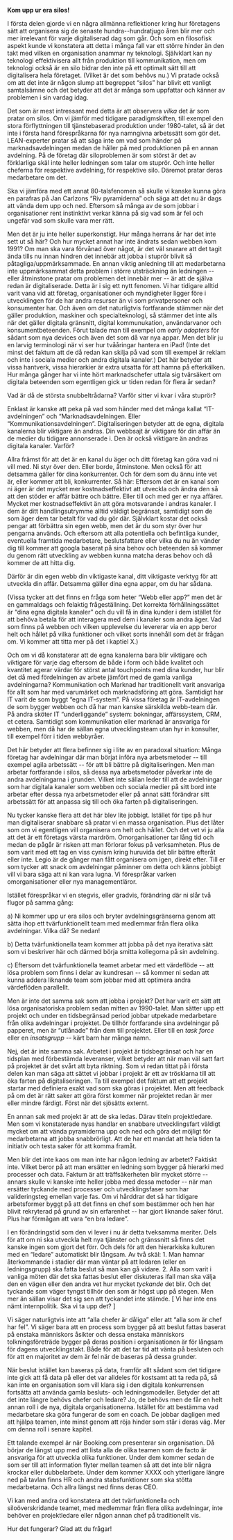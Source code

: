 **Kom upp ur era silos!**

I första delen gjorde vi en några allmänna reflektioner kring hur företagens sätt att organisera sig de senaste hundra--hundratjugo åren blir mer och mer irrelevant för varje digitaliserad dag som går. Och som en filosofisk aspekt kunde vi konstatera att detta i många fall var ett större hinder än den takt med vilken en organisation anammar ny teknologi. Självklart kan ny teknologi effektivisera allt från produktion till kommunikation, men om teknologi också är en silo bidrar den inte på ett optimalt sätt till att digitalisera hela företaget. (Vilket är det som behövs nu.) Vi pratade också om att det inte är någon slump att begreppet “silos” har blivit ett vanligt samtalsämne och det betyder att det är många som uppfattar och känner av problemen i sin vardag idag. 

Det som är mest intressant med detta är att observera *vilka* det är som pratar om silos. Om vi jämför med tidigare paradigmskiften, till exempel den stora förflyttningen till tjänstebaserad produktion under 1980-talet, så är det inte i första hand förespråkarna för nya namngivna arbetssätt som gör det. LEAN-experter pratar så att säga inte om vad som händer på marknadsavdelningen medan de håller på med produktionen på en annan avdelning. På de företag där siloproblemen är som störst är det av förklarliga skäl inte heller ledningen som talar om stuprör. Och inte heller cheferna för respektive avdelning, för respektive silo. Däremot pratar deras medarbetare om det. 

Ska vi jämföra med ett annat 80-talsfenomen så skulle vi kanske kunna göra en parafras på Jan Carlzons “Riv pyramiderna” och säga att det nu är dags att vända dem upp och ned. Eftersom så många av de som jobbar i organisationer rent instinktivt verkar känna på sig vad som är fel och ungefär vad som skulle vara mer rätt. 

Men det är ju inte heller superkonstigt. Hur många herrans år har det inte sett ut så här? Och hur mycket annat har inte ändrats sedan webben kom 1991? Om man ska vara förvånad över något, är det väl snarare att det tagit ända tills nu innan hindren det innebär att jobba i stuprör blivit så påtagliga/uppmärksammade. En annan viktig anledning till att medarbetarna inte uppmärksammat detta problem i större utsträckning än ledningen -- eller åtminstone pratar om problemen det innebär mer -- är att de själva redan är digitaliserade. Detta är i sig ett nytt fenomen. Vi har tidigare alltid varit vana vid att företag, organisationer och myndigheter ligger före i utvecklingen för de har andra resurser än vi som privatpersoner och konsumenter har. Och även om det naturligtvis fortfarande stämmer när det gäller produktion, maskiner och specialteknologi, så stämmer det inte alls när det gäller digitala gränsnitt, digital kommunukation, användarvanor och konsumentbeteenden. Förut talade man till exempel om *early adopters* för sådant som nya devices och även det som då var nya appar. Men det blir ju en larvig terminologi när vi ser hur tvååringar hantera en iPad! (Inte det minst det faktum att de då redan kan skilja på vad som till exempel är reklam och inte i sociala medier och andra digitala kanaler.) Det här betyder att vissa hantverk, vissa hierarkier är extra utsatta för att hamna på efterkälken. Hur många gånger har vi inte hört marknadschefer uttala sig tvärsäkert om digitala beteenden som egentligen gick ur tiden redan för flera år sedan? 

Vad är då de största snubbeltrådarna? Varför sitter vi kvar i våra stuprör? 

Enklast är kanske att peka på vad som händer med det många kallat “IT-avdelningen” och “Marknadsavdelningen. Eller “Kommunikationsavdelningen”. Digitaliseringen betyder att de egna, digitala kanalerna blir viktigare än andras. Din webbsajt är viktigare för din affär än de medier du tidigare annonserade i. Den är också viktigare än andras digitala kanaler. Varför? 

Allra främst för att det är en kanal du äger och ditt företag kan göra vad ni vill med. Ni styr över den. Eller borde, åtminstone. Men också för att detsamma gäller för dina konkurrenter. Och för dem som du ännu inte vet är, eller kommer att bli, konkurrenter. Så här: Eftersom det är en kanal som ni äger är det mycket mer kostnadseffektivt att utveckla och ändra den så att den stöder er affär bättre och bättre. Eller till och med ger er nya affärer. Mycket mer kostnadseffektivt än att göra motsvarande i andras kanaler. I dem är ditt handlingsutrymme alltid väldigt begränsat, samtidigt som de som äger dem tar betalt för vad du gör där. Självklart kostar det också pengar att förbättra sin egen webb, men det är du som styr över hur pengarna används. Och eftersom att alla potentiella och befintliga kunder, eventuella framtida medarbetare, beslutsfattare eller vilka du nu än vänder dig till kommer att googla baserat på sina behov och beteenden så kommer du genom rätt utveckling av webben kunna matcha deras behov och då kommer de att hitta dig. 

Därför är din egen webb din viktigaste kanal, ditt viktigaste verktyg för att utveckla din affär. Detsamma gäller dina egna appar, om du har sådana. 

(Vissa tycker att det finns en fråga som heter “Webb eller app?” men det är en gammaldags och felaktig frågeställning. Det korrekta förhållningssättet är “dina egna digitala kanaler” och du vill få in dina kunder i dem istället för att behöva betala för att interagera med dem i kanaler som andra äger. Vad som finns på webben och vilken upplevelse du levererar via en app beror helt och hållet på vilka funktioner och vilket sorts innehåll som det är frågan om. Vi kommer att titta mer på det i kaptiel X.) 

Och om vi då konstaterar att de egna kanalerna bara blir viktigare och viktigare för varje dag eftersom de både i form och både kvalitet och kvantitet agerar värdar för störst antal touchpoints med dina kunder, hur blir det då med fördelningen av arbete jämfört med de gamla vanliga avdelningarna? Kommunikation och Marknad har traditionellt varit ansvariga för allt som har med varumärket och marknadsföring att göra. Samtidigt har IT varit de som byggt “egna IT-system”. På vissa företag är IT-avdelningen de som bygger webben och då har man kanske särskilda webb-team där. På andra sköter IT “underliggande” system: bokningar, affärssystem, CRM, et cetera. Samtidigt som kommunikation eller marknad är ansvariga för webben, men då har de sällan egna utvecklingsteam utan hyr in konsulter, till exempel förr i tiden webbyråer. 

Det här betyder att flera befinner sig i lite av en paradoxal situation: Många företag har avdelningar där man börjat införa nya arbetsmetoder -- till exempel agila arbetssätt -- för att bli bättre på digitaliseringen. Men man arbetar fortfarande i silos, så dessa nya arbetsmetoder påverkar inte de andra avdelningarna i grunden. Vilket inte sällan leder till att de avdelningar som har digitala kanaler som webben och sociala medier på sitt bord inte arbetar efter dessa nya arbetsmetoder eller på annat sätt förändrar sitt arbetssätt för att anpassa sig till och öka farten på digitaliseringen. 

Nu tycker kanske flera att det här blev lite jobbigt. Istället för tips på hur man digitaliserar snabbare så pratar vi en massa organisation. Plus det låter som om vi egentligen vill organisera om helt och hållet. Och det vet vi ju alla att det är ett företags värsta mardröm. Omorganisationer tar lång tid och medan de pågår är risken att man förlorar fokus på verksamheten. Plus de som varit med ett tag en viss cynism kring huruvida det blir bättre efteråt eller inte. Legio är de gånger man fått organisera om igen, direkt efter. Till er som tycker att snack om avdelningar påminner om detta och känns jobbigt vill vi bara säga att ni kan vara lugna. Vi förespråkar varken omorganisationer eller nya managementläror. 

Istället förespråkar vi en stegvis, eller gradvis, förändring där ni slår två flugor på samma gång: 

a) Ni kommer upp ur era silos och bryter avdelningsgränserna genom att sätta ihop ett tvärfunktionellt team med medlemmar från flera olika avdelningar. Vilka då? Se nedan!

b) Detta tvärfunktionella team kommer att jobba på det nya iterativa sätt som vi beskriver här och därmed börja smitta kollegorna på sin avdelning. 

c) Eftersom det tvärfunktionella teamet arbetar med ett värdeflöde -- att lösa problem som finns i delar av kundresan -- så kommer ni sedan att kunna addera liknande team som jobbar med att optimera andra värdeflöden parallellt. 

Men är inte det samma sak som att jobba i projekt? Det har varit ett sätt att lösa organisatoriska problem sedan mitten av 1990-talet. Man sätter upp ett projekt och under en tidsbegränsad period jobbar utpekade medarbetare från olika avdelningar i projektet. De tillhör fortfarande sina avdelningar på papperet, men är “utlånade” från dem till projektet. Eller till en *task force* eller en *insatsgrupp* -- kärt barn har många namn. 

Nej, det är inte samma sak. Arbetet i projekt är tidsbegränsat och har en tidsplan med förbestämda leveranser, vilket betyder att när man väl satt fart på projektet är det svårt att byta riktning. Som vi redan tittat på i första delen kan man säga att sättet vi jobbar i projekt är ett av trösklarna till att öka farten på digitaliseringen. Ta till exempel det faktum att ett projekt startar med definiera exakt vad som ska göras i projektet. Men att feedback på om det är rätt saker att göra först kommer när projektet redan är mer eller mindre färdigt. Först när det sjösätts externt. 

En annan sak med projekt är att de ska ledas. Därav titeln projektledare. Men som vi konstaterade nyss handlar en snabbare utvecklingsfart väldigt mycket om att vända pyramiderna upp och ned och göra det möjligt för medarbetarna att jobba snabbrörligt. Att de har ett mandat att hela tiden ta initiativ och testa saker för att komma framåt. 

Men blir det inte kaos om man inte har någon ledning av arbetet? Faktiskt inte. Vilket beror på att man ersätter en ledning som bygger på hierarki med processer och data. Faktum är att träffsäkerheten blir mycket större -- annars skulle vi kanske inte heller jobba med dessa metoder -- när man ersätter tyckande med processer och utvecklingsfaser som har valideringsteg emellan varje fas. Om vi hårddrar det så har tidigare arbetsformer byggt på att det finns en chef som bestämmer och hen har blivit rekryterad på grund av sin erfarenhet -- har gjort liknande saker förut. Plus har förmågan att vara “en bra ledare”. 

I en förändringstid som den vi lever i nu är detta tveksamma meriter. Dels för att om ni ska utveckla helt nya tjänster och gränssnitt så finns det kanske ingen som gjort det förr. Och dels för att den hierarkiska kulturen med en “ledare” automatiskt blir långsam. Av två skäl: 1. Man hamnar återkommande i stadier där man väntar på att ledaren (eller en ledningsgrupp) ska fatta beslut så man kan gå vidare. 2. Alla som varit i vanliga möten där det ska fattas beslut eller diskuteras ifall man ska välja den en vägen eller den andra vet hur mycket *tyckande* det blir. Och det tyckande som väger tyngst tillhör den som är högst upp på stegen. Men mer än sällan visar det sig sen att tyckandet inte stämde. \[ Vi har inte ens nämt internpolitik. Ska vi ta upp det? \]

Vi säger naturligtvis inte att “alla chefer är dåliga” eller att “alla som är chef har fel”. Vi säger bara att en process som bygger på att beslut fattas baserat på enstaka människors åsikter och dessa enstaka människors tolkningsföreträde bygger på deras position i organisationen är för långsam för dagens utvecklingstakt. Både för att det tar tid att vänta på besluten och för att en majoritet av dem är fel när de baseras på dessa grunder. 

När beslut istället kan baseras på data, framför allt sådant som det tidigare inte gick att få data på eller det var alldeles för kostsamt att ta reda på, så kan inte en organisation som vill klara sig i den digitala konkurrensen fortsätta att använda gamla besluts- och ledningsmodeller. Betyder det att det inte längre behövs chefer och ledare? Jo, de behövs men de får en helt annan roll i de nya, digitala organisationerna. Istället för att bestämma vad medarbetare ska göra fungerar de som en coach. De jobbar dagligen med att hjälpa teamen, inte minst genom att röja hinder som står i deras väg. Mer om denna roll i senare kapitel. 

Ett talande exempel är när Booking.com presenterar sin organisation. Då börjar de längst upp med att lista alla de olika teamen som de facto är ansvariga för att utveckla olika funktioner. Under dem kommer sedan de som ser till att information flyter mellan teamen så att det inte blir några krockar eller dubbelarbete. Under dem kommer XXXX och ytterligare längre ned på tavlan finns HR och andra stabsfunktioner som ska stötta medarbetarna. Och allra längst ned finns deras CEO. 

Vi kan med andra ord konstatera att det tvärfunktionella och siloöverskridande teamet, med medlemmar från flera olika avdelningar, inte behöver en projektledare eller någon annan chef på traditionellt vis. 

Hur det fungerar? Glad att du frågar!
